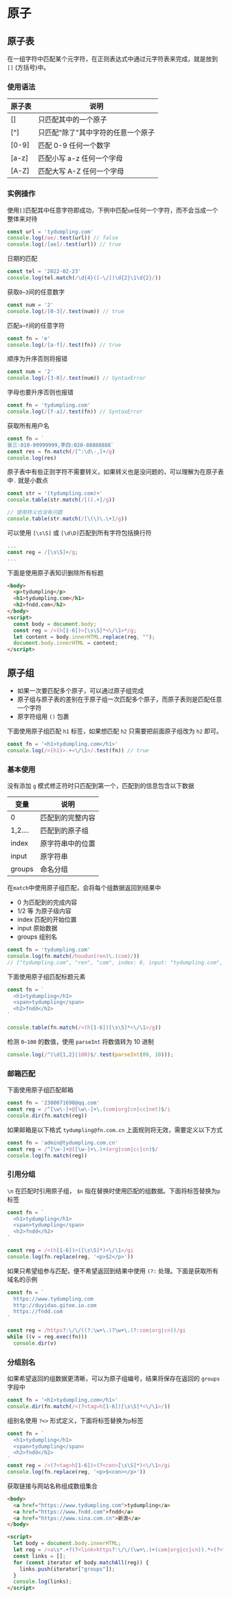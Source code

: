 # 原子

## 原子表

在一组字符中匹配某个元字符，在正则表达式中通过元字符表来完成，就是放到`[]` (方括号)中。

### 使用语法

| 原子表 | 说明                               |
| ------ | ---------------------------------- |
| []     | 只匹配其中的一个原子               |
| [^]    | 只匹配"除了"其中字符的任意一个原子 |
| [0-9]  | 匹配 0-9 任何一个数字              |
| [a-z]  | 匹配小写 a-z 任何一个字母          |
| [A-Z]  | 匹配大写 A-Z 任何一个字母          |

### 实例操作

使用`[]`匹配其中任意字符即成功，下例中匹配`ue`任何一个字符，而不会当成一个整体来对待

```js
const url = 'tydumpling.com'
console.log(/ae/.test(url)) // false
console.log(/[ae]/.test(url)) // true
```

日期的匹配

```js
const tel = '2022-02-23'
console.log(tel.match(/\d{4}([-\/])\d{2}\1\d{2}/))
```

获取`0~3`间的任意数字

```js
const num = '2'
console.log(/[0-3]/.test(num)) // true
```

匹配`a~f`间的任意字符

```js
const fn = 'e'
console.log(/[a-f]/.test(fn)) // true
```

顺序为升序否则将报错

```js
const num = '2'
console.log(/[3-0]/.test(num)) // SyntaxError
```

字母也要升序否则也报错

```js
const fn = 'tydumpling.com'
console.log(/[f-a]/.test(fn)) // SyntaxError
```

获取所有用户名

```js
const fn = `
张三:010-99999999,李四:020-88888888`
const res = fn.match(/[^:\d\-,]+/g)
console.log(res)
```

原子表中有些正则字符不需要转义，如果转义也是没问题的，可以理解为在原子表中`.` 就是小数点

```js
const str = '(tydumpling.com)+'
console.table(str.match(/[().+]/g))

// 使用转义也没有问题
console.table(str.match(/[\(\)\.\+]/g))
```

可以使用 `[\s\S]` 或 `[\d\D]`匹配到所有字符包括换行符

```js
...
const reg = /[\s\S]+/g;
...
```

下面是使用原子表知识删除所有标题

```html
<body>
  <p>tydumpling</p>
  <h1>tydumpling.com</h1>
  <h2>fndd.com</h2>
</body>
<script>
  const body = document.body;
  const reg = /<(h[1-6])>[\s\S]*<\/\1>*/g;
  let content = body.innerHTML.replace(reg, "");
  document.body.innerHTML = content;
</script>
```

## 原子组

- 如果一次要匹配多个原子，可以通过原子组完成
- 原子组与原子表的差别在于原子组一次匹配多个原子，而原子表则是匹配任意一个字符
- 原字符组用 `()` 包裹

下面使用原子组匹配 `h1` 标签，如果想匹配 `h2` 只需要把前面原子组改为 `h2` 即可。

```js
const fn = '<h1>tydumpling.com</h1>'
console.log(/<(h1)>.+<\/\1>/.test(fn)) // true
```

### 基本使用

没有添加 `g` 模式修正符时只匹配到第一个，匹配到的信息包含以下数据

| 变量    | 说明             |
| ------- | ---------------- |
| 0       | 匹配到的完整内容 |
| 1,2.... | 匹配到的原子组   |
| index   | 原字符串中的位置 |
| input   | 原字符串         |
| groups  | 命名分组         |

在`match`中使用原子组匹配，会将每个组数据返回到结果中

- 0 为匹配到的完成内容
- 1/2 等 为原子级内容
- index 匹配的开始位置
- input 原始数据
- groups 组别名

```js
const fn = 'tydumpling.com'
console.log(fn.match(/houdun(ren)\.(com)/))
// ["tydumpling.com", "ren", "com", index: 0, input: "tydumpling.com", groups: undefined]
```

下面使用原子组匹配标题元素

```js
const fn = `
  <h1>tydumpling</h1>
  <span>tydumpling</span>
  <h2>fndd</h2>
`

console.table(fn.match(/<(h[1-6])[\s\S]*<\/\1>/g))
```

检测 `0~100` 的数值，使用 `parseInt` 将数值转为 10 进制

```js
console.log(/^(\d{1,2}|100)$/.test(parseInt(09, 10)));
```

### 邮箱匹配

下面使用原子组匹配邮箱

```js
const fn = '2300071698@qq.com'
const reg = /^[\w\-]+@[\w\-]+\.(com|org|cn|cc|net)$/i
console.dir(fn.match(reg))
```

如果邮箱是以下格式 `tydumpling@fn.com.cn` 上面规则将无效，需要定义以下方式

```js
const fn = 'admin@tydumpling.com.cn'
const reg = /^[\w-]+@([\w-]+\.)+(org|com|cc|cn)$/
console.log(fn.match(reg))
```

### 引用分组

`\n` 在匹配时引用原子组， `$n` 指在替换时使用匹配的组数据。下面将标签替换为`p`标签

```js
const fn = `
  <h1>tydumpling</h1>
  <span>tydumpling</span>
  <h2>fndd</h2>
`

const reg = /<(h[1-6])>([\s\S]*)<\/\1>/gi
console.log(fn.replace(reg, '<p>$2</p>'))
```

如果只希望组参与匹配，便不希望返回到结果中使用 `(?:` 处理。下面是获取所有域名的示例

```js
const fn = `
  https://www.tydumpling.com
  http://duyidao.gitee.io.com
  https://fndd.com
`

const reg = /https?:\/\/((?:\w+\.)?\w+\.(?:com|org|cn))/gi
while ((v = reg.exec(fn)))
  console.dir(v)
```

### 分组别名

如果希望返回的组数据更清晰，可以为原子组编号，结果将保存在返回的 `groups`字段中

```js
const fn = '<h1>tydumpling.com</h1>'
console.dir(fn.match(/<(?<tag>h[1-6])[\s\S]*<\/\1>/))
```

组别名使用 `?<>` 形式定义，下面将标签替换为`p`标签

```js
const fn = `
  <h1>tydumpling</h1>
  <span>tydumpling</span>
  <h2>fndd</h2>
`
const reg = /<(?<tag>h[1-6])>(?<con>[\s\S]*)<\/\1>/gi
console.log(fn.replace(reg, '<p>$<con></p>'))
```

获取链接与网站名称组成数组集合

```html
<body>
  <a href="https://www.tydumpling.com">tydumpling</a>
  <a href="https://www.fndd.com">fndd</a>
  <a href="https://www.sina.com.cn">新浪</a>
</body>

<script>
  let body = document.body.innerHTML;
  let reg = /<a\s*.+?(?<link>https?:\/\/(\w+\.)+(com|org|cc|cn)).*>(?<title>.+)<\/a>/gi;
  const links = [];
  for (const iterator of body.matchAll(reg)) {
    links.push(iterator["groups"]);
  }
  console.log(links);
</script>
```
